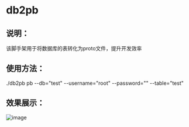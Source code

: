 # db2pb
## 说明：
该脚手架用于将数据库的表转化为proto文件，提升开发效率
## 使用方法：
./db2pb pb --db="test" --username="root" --password="" --table="test"
## 效果展示：
![image](https://user-images.githubusercontent.com/5572372/114331071-c8f65d80-9b75-11eb-8de1-3f831b54af1c.png)
